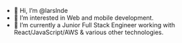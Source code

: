 - 👋 Hi, I’m @larslnde
- 👀 I’m interested in Web and mobile development.
- 🌱 I’m currently a Junior Full Stack Engineer working with React/JavaScript/AWS & various other technologies.

<!---
larslnde/larslnde is a ✨ special ✨ repository because its `README.md` (this file) appears on your GitHub profile.
You can click the Preview link to take a look at your changes.
--->
